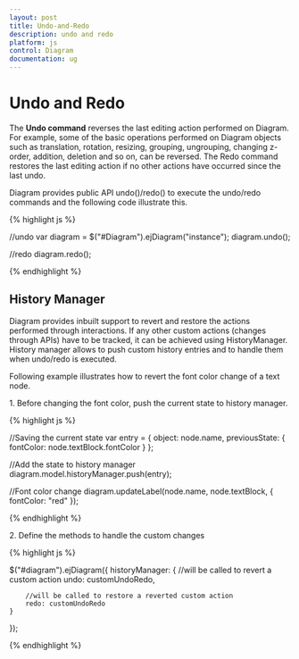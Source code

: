 ```yaml
---
layout: post
title: Undo-and-Redo
description: undo and redo
platform: js
control: Diagram
documentation: ug
---
```


# Undo and Redo

The **Undo command** reverses the last editing action performed on Diagram. For example, some of the basic operations performed on Diagram objects such as translation, rotation, resizing, grouping, ungrouping, changing z-order, addition, deletion and so on, can be reversed. The Redo command restores the last editing action if no other actions have occurred since the last undo.

Diagram provides public API undo()/redo() to execute the undo/redo commands and the following code illustrate this.

{% highlight js %}

//undo
var diagram = $("#Diagram").ejDiagram("instance");
diagram.undo();

//redo
diagram.redo();

{% endhighlight %}

## History Manager

Diagram provides inbuilt support to revert and restore the actions performed through interactions. If any other custom actions (changes through APIs) have to be tracked, it can be achieved using HistoryManager. History manager allows to push custom history entries and to handle them when undo/redo is executed.

Following example illustrates how to revert the font color change of a text node.

1\. Before changing the font color, push the current state to history manager.

{% highlight js %}

//Saving the current state
var entry = { object: node.name, previousState: { fontColor: node.textBlock.fontColor } };

//Add the state to history manager
diagram.model.historyManager.push(entry);

//Font color change
diagram.updateLabel(node.name, node.textBlock, { fontColor: "red" });

{% endhighlight %}

2\. Define the methods to handle the custom changes

{% highlight js %}

$("#diagram").ejDiagram({
    historyManager: {
        //will be called to revert a custom action
        undo: customUndoRedo,
        
        //will be called to restore a reverted custom action
        redo: customUndoRedo
    }
});

{% endhighlight %}